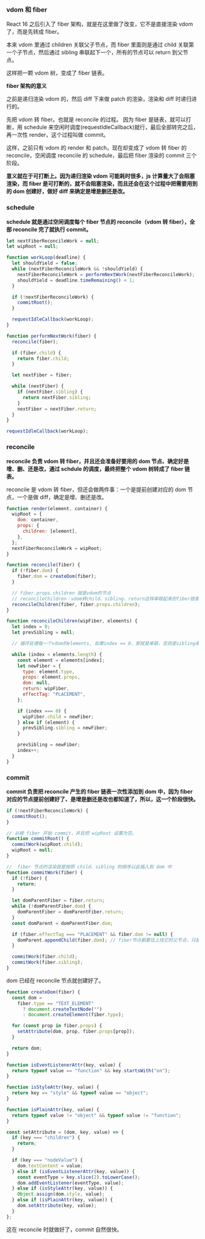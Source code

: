 ### vdom 和 fiber

React 16 之后引入了 fiber 架构，就是在这里做了改变，它不是直接渲染 vdom 了，而是先转成 fiber。

本来 vdom 里通过 children 关联父子节点，而 fiber 里面则是通过 child 关联第一个子节点，然后通过 sibling 串联起下一个，所有的节点可以 return 到父节点。

这样把一颗 vdom 树，变成了 fiber 链表。

**fiber 架构的意义**

之前是递归渲染 vdom 的，然后 diff 下来做 patch 的渲染，渲染和 diff 时递归进行的。

先把 vdom 转 fiber。也就是 reconcile 的过程。 因为 fiber 是链表，就可以打断，用 schedule 来空闲时调度(requestIdleCallback)就行，最后全部转完之后，再一次性 render，这个过程叫做 commit。

这样，之前只有 vdom 的 render 和 patch，现在却变成了 vdom 转 fiber 的 reconcile，空闲调度 reconcile 的 schedule，最后把 fiber 渲染的 commit 三个阶段。

**意义就在于可打断上。因为递归渲染 vdom 可能耗时很多，js 计算量大了会阻塞渲染，而 fiber 是可打断的，就不会阻塞渲染，而且还会在这个过程中把需要用到的 dom 创建好，做好 diff 来确定是增是删还是改。**

### schedule

**schedule 就是通过空闲调度每个 fiber 节点的 reconcile（vdom 转 fiber），全部 reconcile 完了就执行 commit。**

```js
let nextFiberReconcileWork = null;
let wipRoot = null;

function workLoop(deadline) {
  let shouldYield = false;
  while (nextFiberReconcileWork && !shouldYield) {
    nextFiberReconcileWork = performNextWork(nextFiberReconcileWork);
    shouldYield = deadline.timeRemaining() < 1;
  }

  if (!nextFiberReconcileWork) {
    commitRoot();
  }

  requestIdleCallback(workLoop);
}

function performNextWork(fiber) {
  reconcile(fiber);

  if (fiber.child) {
    return fiber.child;
  }

  let nextFiber = fiber;

  while (nextFiber) {
    if (nextFiber.sibling) {
      return nextFiber.sibling;
    }
    nextFiber = nextFiber.return;
  }
}

requestIdleCallback(workLoop);
```

### reconcile

**reconcile 负责 vdom 转 fiber，并且还会准备好要用的 dom 节点、确定好是增、删、还是改，通过 schdule 的调度，最终把整个 vdom 树转成了 fiber 链表。**

reconcile 是 vdom 转 fiber，但还会做两件事：一个是提前创建对应的 dom 节点，一个是做 diff，确定是增、删还是改。

```js
function render(element, container) {
  wipRoot = {
    dom: container,
    props: {
      children: [element],
    },
  };
  nextFiberReconcileWork = wipRoot;
}

function reconcile(fiber) {
  if (!fiber.dom) {
    fiber.dom = createDom(fiber);
  }

  // fiber.props.children 就是vdom的节点
  // reconcileChildren：vdom转child、sibling、return这样串联起来的fiber链表
  reconcileChildren(fiber, fiber.props.children);
}

function reconcileChildren(wipFiber, elements) {
  let index = 0;
  let prevSibling = null;

  // 循环处理每一个vdom的elements, 如果index == 0，那就是串联，否则是sibling串联。

  while (index < elements.length) {
    const element = elements[index];
    let newFiber = {
      type: element.type,
      props: element.props,
      dom: null,
      return: wipFiber,
      effectTag: "PLACEMENT",
    };

    if (index === 0) {
      wipFiber.child = newFiber;
    } else if (element) {
      prevSibling.sibling = newFiber;
    }

    prevSibling = newFiber;
    index++;
  }
}
```

### commit

**commit 负责把 reconcile 产生的 fiber 链表一次性添加到 dom 中，因为 fiber 对应的节点提前创建好了、是增是删还是改也都知道了，所以，这一个阶段很快。**

```js
if (!nextFiberReconcileWork) {
  commitRoot();
}

// 从根 fiber 开始 commit，并且把 wipRoot 设置为空。
function commitRoot() {
  commitWork(wipRoot.child);
  wipRoot = null;
}

//  fiber 节点的渲染就是按照 child、sibling 的顺序以此插入到 dom 中
function commitWork(fiber) {
  if (!fiber) {
    return;
  }

  let domParentFiber = fiber.return;
  while (!domParentFiber.dom) {
    domParentFiber = domParentFiber.return;
  }
  const domParent = domParentFiber.dom;

  if (fiber.effectTag === "PLACEMENT" && fiber.dom != null) {
    domParent.appendChild(fiber.dom); // fiber节点都要往上找它的父节点，只是新增，只需要appendChild
  }

  commitWork(fiber.child);
  commitWork(fiber.sibling);
}
```

dom 已经在 reconcile 节点就创建好了。

```js
function createDom(fiber) {
  const dom =
    fiber.type == "TEXT_ELEMENT"
      ? document.createTextNode("")
      : document.createElement(fiber.type);

  for (const prop in fiber.props) {
    setAttribute(dom, prop, fiber.props[prop]);
  }

  return dom;
}

function isEventListenerAttr(key, value) {
  return typeof value == "function" && key.startsWith("on");
}

function isStyleAttr(key, value) {
  return key == "style" && typeof value == "object";
}

function isPlainAttr(key, value) {
  return typeof value != "object" && typeof value != "function";
}

const setAttribute = (dom, key, value) => {
  if (key === "children") {
    return;
  }

  if (key === "nodeValue") {
    dom.textContent = value;
  } else if (isEventListenerAttr(key, value)) {
    const eventType = key.slice(2).toLowerCase();
    dom.addEventListener(eventType, value);
  } else if (isStyleAttr(key, value)) {
    Object.assign(dom.style, value);
  } else if (isPlainAttr(key, value)) {
    dom.setAttribute(key, value);
  }
};
```

这在 reconcile 时就做好了，commit 自然很快。
